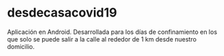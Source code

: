 # desdecasacovid19
Aplicación en Android. Desarrollada para los días de confinamiento en los que solo se puede salir a la calle al rededor de 1 km desde nuestro domicilio. 
